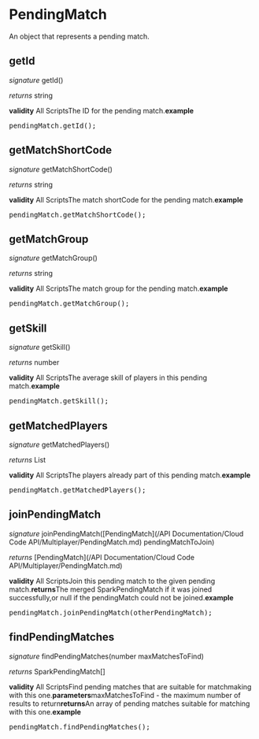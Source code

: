 # PendingMatch

An object that represents a pending match.



## getId
_signature_ getId()</p>
_returns_ string</p>
<b>validity</b> All ScriptsThe ID for the pending match.<b>example</b><pre rel="highlighter" code-brush="js" contenteditable="false">pendingMatch.getId();</pre>

## getMatchShortCode
_signature_ getMatchShortCode()</p>
_returns_ string</p>
<b>validity</b> All ScriptsThe match shortCode for the pending match.<b>example</b><pre rel="highlighter" code-brush="js" contenteditable="false">pendingMatch.getMatchShortCode();</pre>

## getMatchGroup
_signature_ getMatchGroup()</p>
_returns_ string</p>
<b>validity</b> All ScriptsThe match group for the pending match.<b>example</b><pre rel="highlighter" code-brush="js" contenteditable="false">pendingMatch.getMatchGroup();</pre>

## getSkill
_signature_ getSkill()</p>
_returns_ number</p>
<b>validity</b> All ScriptsThe average skill of players in this pending match.<b>example</b><pre rel="highlighter" code-brush="js" contenteditable="false">pendingMatch.getSkill();</pre>

## getMatchedPlayers
_signature_ getMatchedPlayers()</p>
_returns_ List</p>
<b>validity</b> All ScriptsThe players already part of this pending match.<b>example</b><pre rel="highlighter" code-brush="js" contenteditable="false">pendingMatch.getMatchedPlayers();</pre>

## joinPendingMatch
_signature_ joinPendingMatch([PendingMatch](/API Documentation/Cloud Code API/Multiplayer/PendingMatch.md) pendingMatchToJoin)</p>
_returns_ [PendingMatch](/API Documentation/Cloud Code API/Multiplayer/PendingMatch.md)</p>
<b>validity</b> All ScriptsJoin this pending match to the given pending match.<b>returns</b>The merged SparkPendingMatch if it was joined successfully,or null if the pendingMatch could not be joined.<b>example</b><pre rel="highlighter" code-brush="js" contenteditable="false">pendingMatch.joinPendingMatch(otherPendingMatch);</pre>

## findPendingMatches
_signature_ findPendingMatches(number maxMatchesToFind)</p>
_returns_ SparkPendingMatch[]</p>
<b>validity</b> All ScriptsFind pending matches that are suitable for matchmaking with this one.<b>parameters</b>maxMatchesToFind - the maximum number of results to return<b>returns</b>An array of pending matches suitable for matching with this one.<b>example</b><pre rel="highlighter" code-brush="js" contenteditable="false">pendingMatch.findPendingMatches();</pre>


